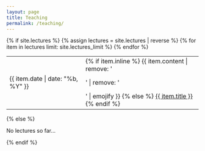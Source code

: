 ```yaml
---
layout: page
title: Teaching
permalink: /teaching/
---
```


<div class="news-details">
  {% if site.lectures  %}
    <table>
    {% assign lectures = site.lectures | reverse %}
    {% for item in lectures limit: site.lectures_limit %}
      <tr>
        <td class="date">{{ item.date | date: "%b, %Y" }}</td>
        <td class="announcement">
          {% if item.inline %}
            {{ item.content | remove: '<p>' | remove: '</p>' | emojify }}
          {% else %}
            <a class="news-title" href="{{ item.url | prepend: site.baseurl }}">{{ item.title }}</a>
          {% endif %}
        </td>
      </tr>
    {% endfor %}
    </table>
  {% else %}
    <p>No lectures so far...</p>
  {% endif %}
</div>

